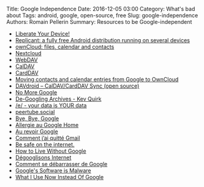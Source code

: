 Title: Google Independence
Date: 2016-12-05 03:00
Category: What's bad about
Tags: android, google, open-source, free
Slug: google-independence
Authors: Romain Pellerin
Summary: Resources to be Google-independent

- [Liberate Your Device!](https://fsfe.org/campaigns/android/liberate.en.html)
- [Replicant: a fully free Android distribution running on several devices](http://www.replicant.us/)
- [ownCloud: files, calendar and contacts](https://owncloud.org/)
- [Nextcloud](https://nextcloud.com/)
- [WebDAV](https://en.wikipedia.org/wiki/WebDAV)
- [CalDAV](https://en.wikipedia.org/wiki/CalDAV)
- [CardDAV](https://en.wikipedia.org/wiki/CardDAV)
- [Moving contacts and calendar entries from Google to OwnCloud](https://workaround.org/article/moving-contacts-and-calendar-entries-from-google-to-owncloud/)
- [DAVdroid – CalDAV/CardDAV Sync (open source)](https://play.google.com/store/apps/details?id=at.bitfire.davdroid&hl=en)
- [No More Google](https://nomoregoogle.com/)
- [De-Googling Archives - Kev Quirk](https://kevq.uk/category/de-googling/)
- [/e/ - your data is YOUR data](https://e.foundation/)
- [peertube.social](https://peertube.social/)
- [Bye, Bye, Google](https://defn.io/2019/02/04/bye-bye-google/)
- [Allergie au Google Home](https://grisebouille.net/allergie-au-google-home/)
- [Au revoir Google](https://www.camilleroux.com/2019/05/15/au-revoir-google/)
- [Comment j’ai quitté Gmail](https://www.camilleroux.com/2019/05/21/comment-jai-quitte-gmail/)
- [Be safe on the internet.](https://securitycheckli.st/)
- [How to Live Without Google](https://spreadprivacy.com/how-to-remove-google/)
- [Dégooglisons Internet](https://degooglisons-internet.org/fr/alternatives/)
- [Comment se débarrasser de Google](https://iampox.com/blog/comment-se-debarrasser-de-google)
- [Google's Software is Malware](https://www.gnu.org/proprietary/malware-google.en.html)
- [What I Use Now Instead Of Google](https://kiramclean.com/blog/what-i-use-now-instead-of-google/)
